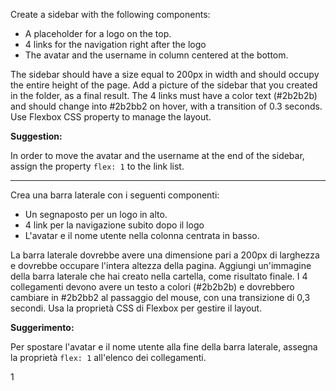Create a sidebar with the following components:

- A placeholder for a logo on the top.
- 4 links for the navigation right after the logo
- The avatar and the username in column centered at the bottom.

The sidebar should have a size equal to 200px in width and should occupy the entire height of the page. Add a picture of the sidebar that you created in the folder, as a final result. The 4 links must have a color text (#2b2b2b) and should change into #2b2bb2 on hover, with a transition of 0.3 seconds. Use Flexbox CSS property to manage the layout.

**Suggestion:**

In order to move the avatar and the username at the end of the sidebar, assign the property `flex: 1` to the link list.


-------------


Crea una barra laterale con i seguenti componenti:

- Un segnaposto per un logo in alto.
- 4 link per la navigazione subito dopo il logo
- L'avatar e il nome utente nella colonna centrata in basso.

La barra laterale dovrebbe avere una dimensione pari a 200px di larghezza e dovrebbe occupare l'intera altezza della pagina. Aggiungi un'immagine della barra laterale che hai creato nella cartella, come risultato finale. I 4 collegamenti devono avere un testo a colori (#2b2b2b) e dovrebbero cambiare in #2b2bb2 al passaggio del mouse, con una transizione di 0,3 secondi. Usa la proprietà CSS di Flexbox per gestire il layout.

**Suggerimento:**

Per spostare l'avatar e il nome utente alla fine della barra laterale, assegna la proprietà `flex: 1` all'elenco dei collegamenti.


1